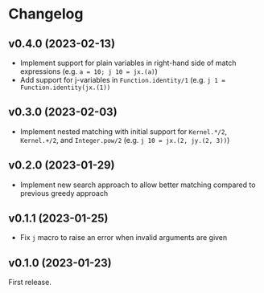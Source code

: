 # Changelog

## v0.4.0 (2023-02-13)

* Implement support for plain variables in right-hand side of match expressions (e.g. `a = 10; j 10 = jx.(a)`)
* Add support for j-variables in `Function.identity/1` (e.g. `j 1 = Function.identity(jx.(1))`

## v0.3.0 (2023-02-03)

* Implement nested matching with initial support for `Kernel.*/2`, `Kernel.+/2`, and `Integer.pow/2` (e.g. `j 10 = jx.(2, jy.(2, 3))`)

## v0.2.0 (2023-01-29)

* Implement new search approach to allow better matching compared to previous greedy approach

## v0.1.1 (2023-01-25)

* Fix `j` macro to raise an error when invalid arguments are given

## v0.1.0 (2023-01-23)

First release.